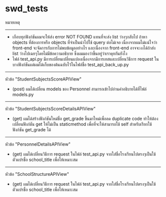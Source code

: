 # swd_tests

หมายเหตุ 
**** 
- เกือบทุกฟังก์ชันผมจะให้ส่ง error NOT FOUND แทนที่จะส่ง list ว่างๆกลับไป ถ้าหา objects ที่ต้องการหรือ objects ที่จำเป็นนำไปใช้ query ต่อไม่เจอ เนื่องจากผมไม่แน่ใจว่า front-end จะจัดการกับการไม่พบข้อมูลอย่างไร และเนื่องจาก front-end อาจจะงงได้ถ้าส่ง list ว่างไปเฉยๆโดยไม่มีข้อความอธิบาย ซึ่งผมมองว่าขึ้นอยู่ว่าเราคุยกันยังไง
- ไฟล์ test_api.py มีการเปลี่ยนเปลี่ยนแปลงเนื่องจากมีการเทสและเปลี่ยนวิธีการ request ในบางฟังก์ชันแต่ผมได้เก็บของต้นฉบับไว้ในไฟล์ชื่อ test_api_back_up.py

****
หัวข้อ "StudentSubjectsScoreAPIView"
- (post) ผมได้เปลี่ยน models ของ Personnel สามารถเข้าไปอ่านคำอธิบายได้ที่ไฟล์ models.py

****
หัวข้อ "StudentSubjectsScoreDetailsAPIView"
- (get) ผมได้สร้างฟังก์ชันใหม่ชื่อ get_grade ขึ้นมาใหม่เพื่อลด duplicate code ทำให้ต้องเปลี่ยนฟังก์ชัน get ให้ไม่เป็น staticmethod เพื่อที่จะให้สามารถใช้ self สำหรับเรียกใช้ฟังก์ชัน get_grade ได้

****
หัวข้อ "PersonnelDetailsAPIView"
- (get) ผมได้เปลี่ยนวิธีการ request ในไฟล์ test_api.py จากใส่ชื่อโรงเรียนไปตรงๆเป็นใช้ตัวแปรชื่อ school_title เพื่อให้เหมาะสม

****
หัวข้อ "SchoolStructureAPIView"
- (get) ผมได้เปลี่ยนวิธีการ request ในไฟล์ test_api.py จากใส่ชื่อโรงเรียนไปตรงๆเป็นใช้ตัวแปรชื่อ school_title เพื่อให้เหมาะสม